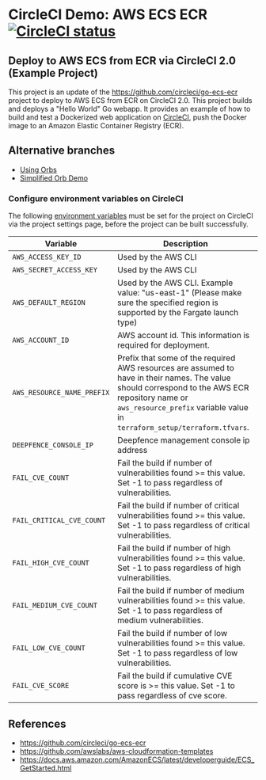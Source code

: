 # CircleCI Demo: AWS ECS ECR [![CircleCI status](https://circleci.com/gh/CircleCI-Public/circleci-demo-aws-ecs-ecr.svg "CircleCI status")](https://circleci.com/gh/CircleCI-Public/circleci-demo-aws-ecs-ecr)

## Deploy to AWS ECS from ECR via CircleCI 2.0 (Example Project)
This project is an update of the https://github.com/circleci/go-ecs-ecr project to
deploy to AWS ECS from ECR on CircleCI 2.0.
This project builds and deploys a "Hello World" Go webapp. It provides an example of how to build and test a Dockerized 
web application on [CircleCI](https://circleci.com), push the Docker image to an Amazon Elastic Container Registry (ECR).

## Alternative branches
* [Using Orbs](https://github.com/CircleCI-Public/circleci-demo-aws-ecs-ecr/tree/orbs)
* [Simplified Orb Demo](https://github.com/CircleCI-Public/circleci-demo-aws-ecs-ecr/tree/simple_orb_demo)

### Configure environment variables on CircleCI
The following [environment variables](https://circleci.com/docs/2.0/env-vars/#setting-an-environment-variable-in-a-project) must be set for the project on CircleCI via the project settings page, before the project can be built successfully.


| Variable                       | Description                                               |
| ------------------------------ | --------------------------------------------------------- |
| `AWS_ACCESS_KEY_ID`            | Used by the AWS CLI                                       |
| `AWS_SECRET_ACCESS_KEY`        | Used by the AWS CLI                                       |
| `AWS_DEFAULT_REGION`           | Used by the AWS CLI. Example value: "us-east-1" (Please make sure the specified region is supported by the Fargate launch type)                          |
| `AWS_ACCOUNT_ID`               | AWS account id. This information is required for deployment.                                   |
| `AWS_RESOURCE_NAME_PREFIX`     | Prefix that some of the required AWS resources are assumed to have in their names. The value should correspond to the AWS ECR repository name or `aws_resource_prefix` variable value in `terraform_setup/terraform.tfvars`.                             |
| `DEEPFENCE_CONSOLE_IP`         | Deepfence management console ip address                   |
| `FAIL_CVE_COUNT`               | Fail the build if number of vulnerabilities found >= this value. Set -1 to pass regardless of vulnerabilities.  |
| `FAIL_CRITICAL_CVE_COUNT`               | Fail the build if number of critical vulnerabilities found >= this value. Set -1 to pass regardless of critical vulnerabilities.  |
| `FAIL_HIGH_CVE_COUNT`               | Fail the build if number of high vulnerabilities found >= this value. Set -1 to pass regardless of high vulnerabilities.  |
| `FAIL_MEDIUM_CVE_COUNT`               | Fail the build if number of medium vulnerabilities found >= this value. Set -1 to pass regardless of medium vulnerabilities.  |
| `FAIL_LOW_CVE_COUNT`               | Fail the build if number of low vulnerabilities found >= this value. Set -1 to pass regardless of low vulnerabilities.  |
| `FAIL_CVE_SCORE`               | Fail the build if cumulative CVE score is >= this value. Set -1 to pass regardless of cve score.  |

## References
- https://github.com/circleci/go-ecs-ecr
- https://github.com/awslabs/aws-cloudformation-templates
- https://docs.aws.amazon.com/AmazonECS/latest/developerguide/ECS_GetStarted.html
